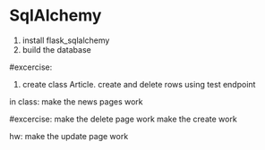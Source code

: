 # SqlAlchemy
1. install flask_sqlalchemy
2. build the database



#excercise:
1. create class Article.
 create and delete rows using test endpoint

in class: make the news pages work

#excercise:
make the delete page work
make the create work

hw: make the update page work
